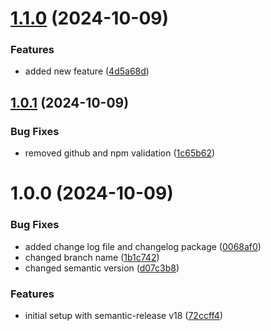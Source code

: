 # [1.1.0](https://github.com/yassineltayeb/semantic-release-14.15.0/compare/v1.0.1...v1.1.0) (2024-10-09)


### Features

* added new feature ([4d5a68d](https://github.com/yassineltayeb/semantic-release-14.15.0/commit/4d5a68dd9665efffbf5cf449c6ca33893efcd69f))

## [1.0.1](https://github.com/yassineltayeb/semantic-release-14.15.0/compare/v1.0.0...v1.0.1) (2024-10-09)


### Bug Fixes

* removed github and npm validation ([1c65b62](https://github.com/yassineltayeb/semantic-release-14.15.0/commit/1c65b62d58821548e8e43a96d9cd0177f2a0dac1))

# 1.0.0 (2024-10-09)


### Bug Fixes

* added change log file and changelog package ([0068af0](https://github.com/yassineltayeb/semantic-release-14.15.0/commit/0068af03dbc4509e8b05f27e8da46b3d2378b24e))
* changed branch name ([1b1c742](https://github.com/yassineltayeb/semantic-release-14.15.0/commit/1b1c7428ca97ee1c14271e9544941e59f201c600))
* changed semantic version ([d07c3b8](https://github.com/yassineltayeb/semantic-release-14.15.0/commit/d07c3b8143295ef295ec52c18d4359b9c0245fc9))


### Features

* initial setup with semantic-release v18 ([72ccff4](https://github.com/yassineltayeb/semantic-release-14.15.0/commit/72ccff44255090805f0a81621121eb0105628bd8))
